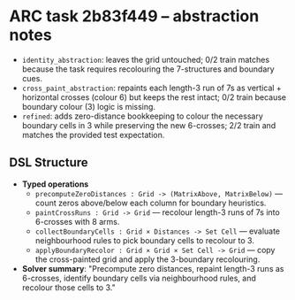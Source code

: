 # ARC task 2b83f449 – abstraction notes

- `identity_abstraction`: leaves the grid untouched; 0/2 train matches because the task requires recolouring the 7-structures and boundary cues.
- `cross_paint_abstraction`: repaints each length-3 run of 7s as vertical + horizontal crosses (colour 6) but keeps the rest intact; 0/2 train because boundary colour (3) logic is missing.
- `refined`: adds zero-distance bookkeeping to colour the necessary boundary cells in 3 while preserving the new 6-crosses; 2/2 train and matches the provided test expectation.

## DSL Structure
- **Typed operations**
  - `precomputeZeroDistances : Grid -> (MatrixAbove, MatrixBelow)` — count zeros above/below each column for boundary heuristics.
  - `paintCrossRuns : Grid -> Grid` — recolour length-3 runs of 7s into 6-crosses with 8 arms.
  - `collectBoundaryCells : Grid × Distances -> Set Cell` — evaluate neighbourhood rules to pick boundary cells to recolour to 3.
  - `applyBoundaryRecolor : Grid × Grid × Set Cell -> Grid` — copy the cross-painted grid and apply the 3-boundary recolouring.
- **Solver summary**: "Precompute zero distances, repaint length-3 runs as 6-crosses, identify boundary cells via neighbourhood rules, and recolour those cells to 3."

